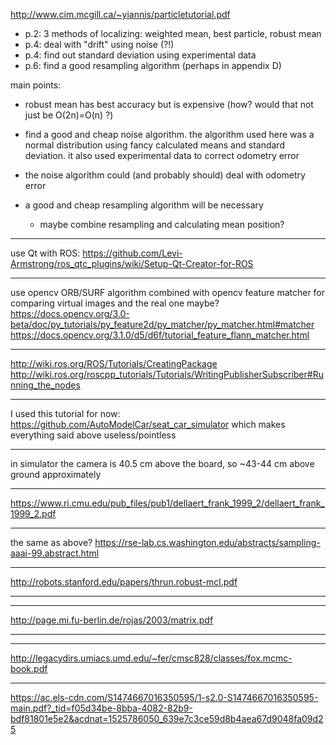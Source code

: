 http://www.cim.mcgill.ca/~yiannis/particletutorial.pdf

- p.2: 3 methods of localizing: weighted mean, best particle, robust mean
- p.4: deal with "drift" using noise (?!)
- p.4: find out standard deviation using experimental data
- p.6: find a good resampling algorithm (perhaps in appendix D)

main points:
   * robust mean has best accuracy but is expensive (how? would that not just be O(2n)=O(n) ?)
   * find a good and cheap noise algorithm. the algorithm used here was a normal distribution using fancy calculated means and standard deviation. it also used experimental data to correct odometry error
   * the noise algorithm could (and probably should) deal with odometry error
   * a good and cheap resampling algorithm will be necessary

      * maybe combine resampling and calculating mean position?

--------------------------------------

use Qt with ROS:
https://github.com/Levi-Armstrong/ros_qtc_plugins/wiki/Setup-Qt-Creator-for-ROS

--------------------------------------

use opencv ORB/SURF algorithm combined with opencv feature matcher for comparing virtual images and the real one maybe?
https://docs.opencv.org/3.0-beta/doc/py_tutorials/py_feature2d/py_matcher/py_matcher.html#matcher
https://docs.opencv.org/3.1.0/d5/d6f/tutorial_feature_flann_matcher.html

--------------------------------------

http://wiki.ros.org/ROS/Tutorials/CreatingPackage
http://wiki.ros.org/roscpp_tutorials/Tutorials/WritingPublisherSubscriber#Running_the_nodes

--------------------------------------

I used this tutorial for now:
https://github.com/AutoModelCar/seat_car_simulator
which makes everything said above useless/pointless

--------------------------------------

in simulator the camera is 40.5 cm above the board, so ~43-44 cm above ground approximately

--------------------------------------

https://www.ri.cmu.edu/pub_files/pub1/dellaert_frank_1999_2/dellaert_frank_1999_2.pdf

--------------------------------------
the same as above?
https://rse-lab.cs.washington.edu/abstracts/sampling-aaai-99.abstract.html

--------------------------------------

http://robots.stanford.edu/papers/thrun.robust-mcl.pdf

--------------------------------------
--------------------------------------

http://page.mi.fu-berlin.de/rojas/2003/matrix.pdf

--------------------------------------
--------------------------------------

http://legacydirs.umiacs.umd.edu/~fer/cmsc828/classes/fox.mcmc-book.pdf

--------------------------------------

https://ac.els-cdn.com/S1474667016350595/1-s2.0-S1474667016350595-main.pdf?_tid=f05d34be-8bba-4082-82b9-bdf81801e5e2&acdnat=1525786050_639e7c3ce59d8b4aea67d9048fa09d25
